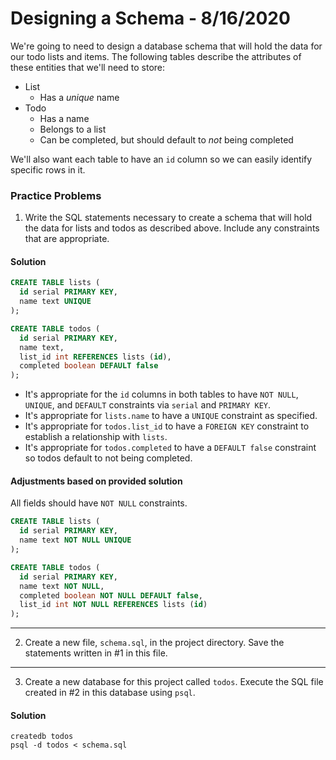 
# Designing a Schema - 8/16/2020

We're going to need to design a database schema that will hold the data for our todo lists and items. The following tables describe the attributes of these entities that we'll need to store:

* List
  * Has a *unique* name
* Todo
  * Has a name
  * Belongs to a list
  * Can be completed, but should default to *not* being completed

We'll also want each table to have an `id` column so we can easily identify specific rows in it.

### Practice Problems

1. Write the SQL statements necessary to create a schema that will hold the data for lists and todos as described above. Include any constraints that are appropriate.

#### Solution

```sql
CREATE TABLE lists (
  id serial PRIMARY KEY,
  name text UNIQUE
);

CREATE TABLE todos (
  id serial PRIMARY KEY,
  name text,
  list_id int REFERENCES lists (id),
  completed boolean DEFAULT false
);
```

* It's appropriate for the `id` columns in both tables to have `NOT NULL`, `UNIQUE`, and `DEFAULT` constraints via `serial` and `PRIMARY KEY`.
* It's appropriate for `lists.name` to have a `UNIQUE` constraint as specified.
* It's appropriate for `todos.list_id` to have a `FOREIGN KEY` constraint to establish a relationship with `lists`.
* It's appropriate for `todos.completed` to have a `DEFAULT false` constraint so todos default to not being completed.

#### Adjustments based on provided solution

All fields should have `NOT NULL` constraints.

```sql
CREATE TABLE lists (
  id serial PRIMARY KEY,
  name text NOT NULL UNIQUE
);

CREATE TABLE todos (
  id serial PRIMARY KEY,
  name text NOT NULL,
  completed boolean NOT NULL DEFAULT false,
  list_id int NOT NULL REFERENCES lists (id)
);
```

---

2. Create a new file, `schema.sql`, in the project directory. Save the statements written in #1 in this file.

---

3. Create a new database for this project called `todos`. Execute the SQL file created in #2 in this database using `psql`.

#### Solution

```
createdb todos
psql -d todos < schema.sql
```
